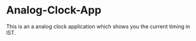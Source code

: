 # Analog-Clock-App

This is an a analog clock application which shows you the current timing in IST.
